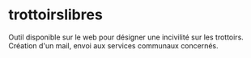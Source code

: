 # trottoirslibres
Outil disponible sur le web pour désigner une incivilité sur les trottoirs. Création d'un mail, envoi aux services communaux concernés.
